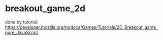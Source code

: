 # breakout_game_2d

done by tutorial: https://developer.mozilla.org/ru/docs/Games/Tutorials/2D_Breakout_game_pure_JavaScript
